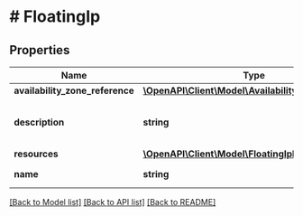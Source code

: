 # # FloatingIp

## Properties

Name | Type | Description | Notes
------------ | ------------- | ------------- | -------------
**availability_zone_reference** | [**\OpenAPI\Client\Model\AvailabilityZoneReference**](AvailabilityZoneReference.md) |  | [optional]
**description** | **string** | A description for floating_ip. | [optional]
**resources** | [**\OpenAPI\Client\Model\FloatingIpResources**](FloatingIpResources.md) |  |
**name** | **string** | floating_ip Name. | [optional]

[[Back to Model list]](../../README.md#models) [[Back to API list]](../../README.md#endpoints) [[Back to README]](../../README.md)
